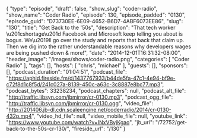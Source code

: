 {
  "type": "episode",
  "draft": false,
  "show_slug": "coder-radio",
  "show_name": "Coder Radio",
  "episode": 130,
  "episode_padded": "0130",
  "episode_guid": "D73730EE-6E09-4652-B6D7-4ABF6073EE86",
  "slug": "130",
  "title": "Get Back to the '50s",
  "description": "That tech worker \u201cshortage\u201d Facebook and Microsoft keep telling you about is bogus. We\u2019ll go over the study and reports that back that claim up. Then we dig into the rather understandable reasons why developers wages are being pushed down & more!",
  "date": "2014-12-01T16:31:32-08:00",
  "header_image": "/images/shows/coder-radio.png",
  "categories": [
    "Coder Radio"
  ],
  "tags": [],
  "hosts": [
    "chris",
    "michael"
  ],
  "guests": [],
  "sponsors": [],
  "podcast_duration": "01:04:51",
  "podcast_file": "https://aphid.fireside.fm/d/1437767933/b44de5fa-47c1-4e94-bf9e-c72f8d1c8f5d/241c027a-8139-450c-a63c-3c8887e8bc77.mp3",
  "podcast_bytes": 33238234,
  "podcast_chapters": null,
  "podcast_alt_file": "http://traffic.libsyn.com/jbmirror/cr-0130.mp3",
  "podcast_ogg_file": "http://traffic.libsyn.com/jbmirror/cr-0130.ogg",
  "video_file": "http://201406.jb-dl.cdn.scaleengine.net/coderradio/2014/cr-0130-432p.mp4",
  "video_hd_file": null,
  "video_mobile_file": null,
  "youtube_link": "https://www.youtube.com/watch?v=INxVBvjKgao",
  "jb_url": "/72752/get-back-to-the-50s-cr-130/",
  "fireside_url": "/130"
}

